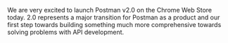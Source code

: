 We are very excited to launch Postman v2.0 on the Chrome Web Store today.
2.0 represents a major transition for Postman as a product and our first step towards building something much more comprehensive towards solving problems with API development.
